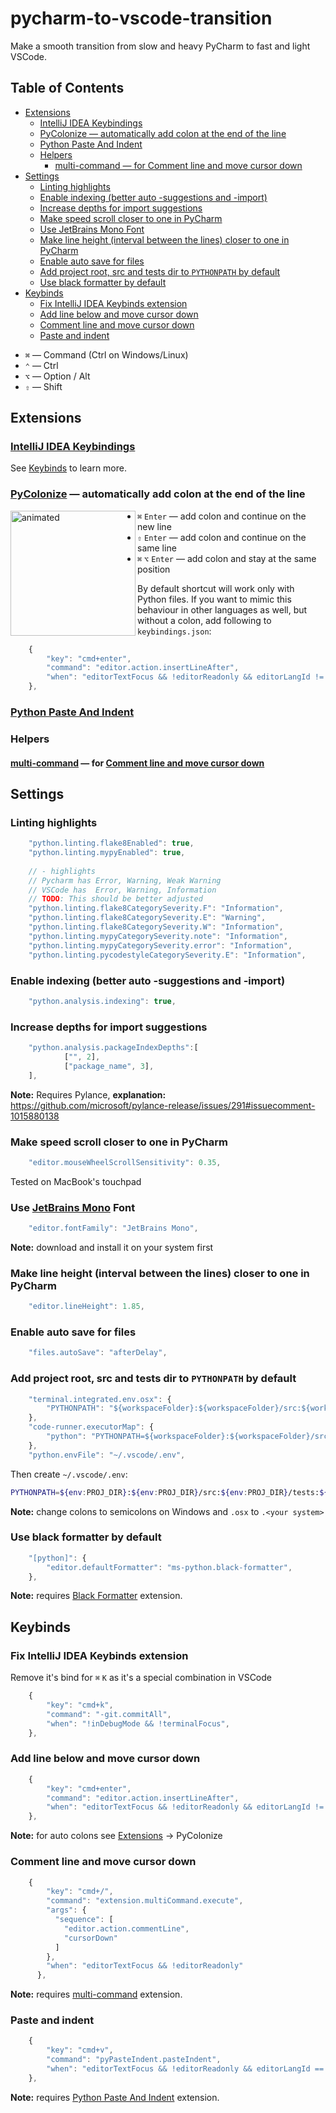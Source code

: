 # pycharm-to-vscode-transition

Make a smooth transition from slow and heavy PyCharm to fast and light VSCode.

<!-- START doctoc generated TOC please keep comment here to allow auto update -->
<!-- DON'T EDIT THIS SECTION, INSTEAD RE-RUN doctoc TO UPDATE -->
## Table of Contents

- [Extensions](#extensions)
  - [IntelliJ IDEA Keybindings](#intellij-idea-keybindings)
  - [PyColonize — automatically add colon at the end of the line](#pycolonize--automatically-add-colon-at-the-end-of-the-line)
  - [Python Paste And Indent](#python-paste-and-indent)
  - [Helpers](#helpers)
    - [multi-command — for Comment line and move cursor down](#multi-command--for-comment-line-and-move-cursor-down)
- [Settings](#settings)
  - [Linting highlights](#linting-highlights)
  - [Enable indexing (better auto -suggestions and -import)](#enable-indexing-better-auto--suggestions-and--import)
  - [Increase depths for import suggestions](#increase-depths-for-import-suggestions)
  - [Make speed scroll closer to one in PyCharm](#make-speed-scroll-closer-to-one-in-pycharm)
  - [Use JetBrains Mono Font](#use-jetbrains-mono-font)
  - [Make line height (interval between the lines) closer to one in PyCharm](#make-line-height-interval-between-the-lines-closer-to-one-in-pycharm)
  - [Enable auto save for files](#enable-auto-save-for-files)
  - [Add project root, src and tests dir to `PYTHONPATH` by default](#add-project-root-src-and-tests-dir-to-pythonpath-by-default)
  - [Use black formatter by default](#use-black-formatter-by-default)
- [Keybinds](#keybinds)
  - [Fix IntelliJ IDEA Keybinds extension](#fix-intellij-idea-keybinds-extension)
  - [Add line below and move cursor down](#add-line-below-and-move-cursor-down)
  - [Comment line and move cursor down](#comment-line-and-move-cursor-down)
  - [Paste and indent](#paste-and-indent)

<!-- END doctoc generated TOC please keep comment here to allow auto update -->

- `⌘` — Command (Ctrl on Windows/Linux)
- `⌃` — Ctrl
- `⌥` — Option / Alt
- `⇧` — Shift


## Extensions

### [IntelliJ IDEA Keybindings](https://marketplace.visualstudio.com/items?itemName=k--kato.intellij-idea-keybindings)

See [Keybinds](#keybinds) to learn more.

### [PyColonize](https://marketplace.visualstudio.com/items?itemName=fertigt.pycolonize) — automatically add colon at the end of the line

<img align="left" width="200" alt="animated" src="https://user-images.githubusercontent.com/36469655/164995767-a37163c3-ddf0-400f-a45c-e85e5c798c40.gif">

- `⌘` `Enter` — add colon and continue on the new line
- `⇧` `Enter` — add colon and continue on the same line
- `⌘` `⌥` `Enter` — add colon and stay at the same position

By default shortcut will work only with Python files. If you want to mimic this behaviour in other languages as well, but without a colon, add following to `keybindings.json`:

```js
    {
        "key": "cmd+enter",
        "command": "editor.action.insertLineAfter",
        "when": "editorTextFocus && !editorReadonly && editorLangId != 'python'"
    },
```

### [Python Paste And Indent](https://marketplace.visualstudio.com/items?itemName=hyesun.py-paste-indent)

### Helpers

#### [multi-command](https://marketplace.visualstudio.com/items?itemName=ryuta46.multi-command) — for [Comment line and move cursor down](#comment-line-and-move-cursor-down)


## Settings

### Linting highlights

```js
    "python.linting.flake8Enabled": true,
    "python.linting.mypyEnabled": true,
    
    // - highlights
    // Pycharm has Error, Warning, Weak Warning
    // VSCode has  Error, Warning, Information
    // TODO: This should be better adjusted
    "python.linting.flake8CategorySeverity.F": "Information",
    "python.linting.flake8CategorySeverity.E": "Warning",
    "python.linting.flake8CategorySeverity.W": "Information",
    "python.linting.mypyCategorySeverity.note": "Information",
    "python.linting.mypyCategorySeverity.error": "Information",
    "python.linting.pycodestyleCategorySeverity.E": "Information",
```

### Enable indexing (better auto -suggestions and -import)

```js
    "python.analysis.indexing": true,
```

### Increase depths for import suggestions

```js
    "python.analysis.packageIndexDepths":[
            ["", 2],
            ["package_name", 3],
    ],
```

**Note:** Requires Pylance, **explanation:** <https://github.com/microsoft/pylance-release/issues/291#issuecomment-1015880138>

### Make speed scroll closer to one in PyCharm

```js
    "editor.mouseWheelScrollSensitivity": 0.35,
```

Tested on MacBook's touchpad

### Use [JetBrains Mono](https://www.jetbrains.com/lp/mono/) Font

```js
    "editor.fontFamily": "JetBrains Mono",
```

**Note:** download and install it on your system first

### Make line height (interval between the lines) closer to one in PyCharm

```js
    "editor.lineHeight": 1.85,
```

### Enable auto save for files

```js
    "files.autoSave": "afterDelay",
```

### Add project root, src and tests dir to `PYTHONPATH` by default

```js
    "terminal.integrated.env.osx": {
        "PYTHONPATH": "${workspaceFolder}:${workspaceFolder}/src:${workspaceFolder}/tests"
    },
    "code-runner.executorMap": {
        "python": "PYTHONPATH=${workspaceFolder}:${workspaceFolder}/src:${workspaceFolder}/tests ${pythonPath} -u ${fullFileName}"
    },
    "python.envFile": "~/.vscode/.env",
```

Then create `~/.vscode/.env`:

```bash
PYTHONPATH=${env:PROJ_DIR}:${env:PROJ_DIR}/src:${env:PROJ_DIR}/tests:${env:PYTHONPATH}
```

**Note:** change colons to semicolons on Windows and `.osx` to `.<your system>`

### Use black formatter by default

```js
    "[python]": {
        "editor.defaultFormatter": "ms-python.black-formatter",
    },
```

**Note:** requires [Black Formatter](https://marketplace.visualstudio.com/items?itemName=ms-python.black-formatter) extension.

## Keybinds

### Fix IntelliJ IDEA Keybinds extension

Remove it's bind for `⌘` `K` as it's a special combination in VSCode

```js
    {
        "key": "cmd+k",
        "command": "-git.commitAll",
        "when": "!inDebugMode && !terminalFocus",
    },
```

### Add line below and move cursor down

```js
    {
        "key": "cmd+enter",
        "command": "editor.action.insertLineAfter",
        "when": "editorTextFocus && !editorReadonly && editorLangId != 'python'",
    },
```

**Note:** for auto colons see [Extensions](#extensions) -> PyColonize

### Comment line and move cursor down

```js
    {
        "key": "cmd+/",
        "command": "extension.multiCommand.execute",
        "args": {
          "sequence": [
            "editor.action.commentLine",
            "cursorDown"
          ]
        },
        "when": "editorTextFocus && !editorReadonly"
      },
```

**Note:** requires [multi-command](https://marketplace.visualstudio.com/items?itemName=ryuta46.multi-command) extension.

### Paste and indent

```js
    {
        "key": "cmd+v",
        "command": "pyPasteIndent.pasteIndent",
        "when": "editorTextFocus && !editorReadonly && editorLangId == 'python'"
    },
```

**Note:** requires [Python Paste And Indent](https://marketplace.visualstudio.com/items?itemName=hyesun.py-paste-indent) extension.
